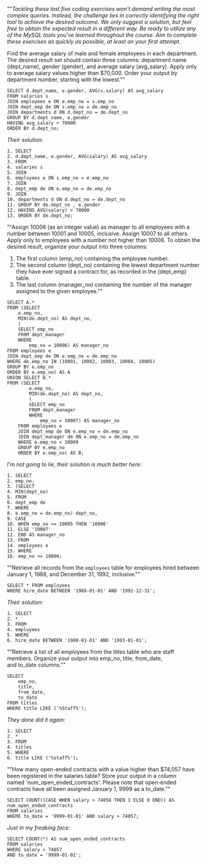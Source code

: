 ""_Tackling these last five coding exercises won't demand writing the most complex queries. Instead, the challenge lies in correctly identifying the right tool to achieve the desired outcome. We only suggest a solution, but feel free to obtain the expected result in a different way. Be ready to utilize any of the MySQL tools you've learned throughout the course. Aim to complete these exercises as quickly as possible, at least on your first attempt._

Find the average salary of male and female employees in each department. The desired result set should contain three columns: department name (dept_name), gender (gender), and average salary (avg_salary). Apply only to average salary values higher than $70,000. Order your output by department number, starting with the lowest.""
```mysql
SELECT d.dept_name, e.gender, AVG(s.salary) AS avg_salary
FROM salaries s 
JOIN employees e ON e.emp_no = s.emp_no
JOIN dept_emp de ON s.emp_no = de.emp_no
JOIN departments d ON d.dept_no = de.dept_no
GROUP BY d.dept_name, e.gender
HAVING avg_salary > 70000
ORDER BY d.dept_no;
```
*Their solution:*
```mysql
1. SELECT
2. d.dept_name, e.gender, AVG(salary) AS avg_salary
3. FROM
4. salaries s
5. JOIN
6. employees e ON s.emp_no = e.emp_no
7. JOIN
8. dept_emp de ON e.emp_no = de.emp_no
9. JOIN
10. departments d ON d.dept_no = de.dept_no
11. GROUP BY de.dept_no , e.gender
12. HAVING AVG(salary) > 70000
13. ORDER BY de.dept_no;
```

""Assign 10006 (as an integer value) as manager to all employees with a number between 10001 and 10005, inclusive. Assign 10007 to all others. Apply only to employees with a number not higher than 10008. To obtain the desired result, organize your output into three columns:
1. The first column (emp_no) containing the employee number.   
2. The second column (dept_no) containing the lowest department number they have ever signed a contract for, as recorded in the (dept_emp) table.  
3. The last column (manager_no) containing the number of the manager assigned to the given employee.""
```mysql
SELECT A.*
FROM (SELECT 
    e.emp_no, 
    MIN(de.dept_no) AS dept_no,
    (
    SELECT emp_no 
    FROM dept_manager
    WHERE 
        emp_no = 10006) AS manager_no
FROM employees e
JOIN dept_emp de ON e.emp_no = de.emp_no
WHERE de.emp_no IN (10001, 10002, 10003, 10004, 10005)
GROUP BY e.emp_no
ORDER BY e.emp_no) AS A 
UNION SELECT B.*
FROM (SELECT 
        e.emp_no, 
        MIN(de.dept_no) AS dept_no,
        (
        SELECT emp_no 
        FROM dept_manager
        WHERE 
            emp_no = 10007) AS manager_no
    FROM employees e
    JOIN dept_emp de ON e.emp_no = de.emp_no
    JOIN dept_manager dm ON e.emp_no = dm.emp_no
    WHERE e.emp_no < 10009
    GROUP BY e.emp_no
    ORDER BY e.emp_no) AS B;
```
*I'm not going to lie, their solution is much better here:*
```mysql
1. SELECT
2. emp_no,
3. (SELECT
4. MIN(dept_no)
5. FROM
6. dept_emp de
7. WHERE
8. e.emp_no = de.emp_no) dept_no,
9. CASE
10. WHEN emp_no <= 10005 THEN '10006'
11. ELSE '10007'
12. END AS manager_no
13. FROM
14. employees e
15. WHERE
16. emp_no <= 10008;
```


""Retrieve all records from the `employees` table for employees hired between January 1, 1988, and December 31, 1992, inclusive.""
```mysql
SELECT * FROM employees
WHERE hire_date BETWEEN '1988-01-01' AND '1992-12-31';
```
*Their solution:*
```mysql
1. SELECT
2. *
3. FROM
4. employees
5. WHERE
6. hire_date BETWEEN '1988-01-01' AND '1993-01-01';
```


""Retrieve a list of all employees from the titles table who are staff members. Organize your output into emp_no, title, from_date, and to_date columns.""
```mysql
SELECT 
    emp_no, 
    title,
    from_date,
    to_date
FROM titles
WHERE title LIKE ('%Staff%');
```
*They done did it again:*
```mysql
1. SELECT
2. *
3. FROM
4. titles
5. WHERE
6. title LIKE ('%staff%');
```

""How many open-ended contracts with a value higher than $74,057 have been registered in the salaries table? Store your output in a column named 'num_open_ended_contracts'. Please note that open-ended contracts have all been assigned January 1, 9999 as a to_date.""
```mysql
SELECT COUNT((CASE WHEN salary > 74056 THEN 1 ELSE 0 END)) AS num_open_ended_contracts
FROM salaries
WHERE to_date = '9999-01-01' AND salary > 74057;
```
*Just in my freaking face:*
```mysql
SELECT COUNT(*) AS num_open_ended_contracts
FROM salaries
WHERE salary > 74057
AND to_date = '9999-01-01';
```
